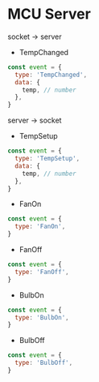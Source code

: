 # MCU Server

socket -> server

- TempChanged
```javascript
const event = {
  type: 'TempChanged',
  data: {
    temp, // number
  },
}
```

server -> socket

- TempSetup
```javascript
const event = {
  type: 'TempSetup',
  data: {
    temp, // number
  },
}
```
- FanOn
```javascript
const event = {
  type: 'FanOn',
}
```
- FanOff
```javascript
const event = {
  type: 'FanOff',
}
```
- BulbOn
```javascript
const event = {
  type: 'BulbOn',
}
```
- BulbOff
```javascript
const event = {
  type: 'BulbOff',
}
```